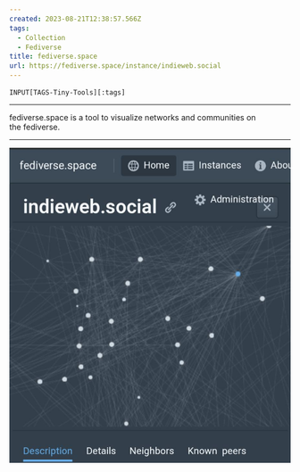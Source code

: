 ```yaml
---
created: 2023-08-21T12:38:57.566Z
tags: 
  - Collection
  - Fediverse
title: fediverse.space
url: https://fediverse.space/instance/indieweb.social
---
```

```meta-bind
INPUT[TAGS-Tiny-Tools][:tags]
```

___
fediverse.space is a tool to visualize networks and communities on the fediverse.
___

![](_attachments/fediverse-space.jpg)
